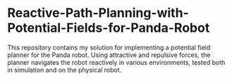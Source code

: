 # Reactive-Path-Planning-with-Potential-Fields-for-Panda-Robot
This repository contains my solution for implementing a potential field planner for the Panda robot. Using attractive and repulsive forces, the planner navigates the robot reactively in various environments, tested both in simulation and on the physical robot.

